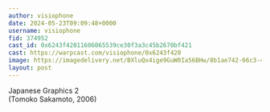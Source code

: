```yaml
---
author: visiophone
date: 2024-05-23T09:09:48+0000
username: visiophone
fid: 374952
cast_id: 0x6243f42011606065539ce30f3a3c45b2670bf421
cast: https://warpcast.com/visiophone/0x6243f420
image: https://imagedelivery.net/BXluQx4ige9GuW0Ia56BHw/8b1ae742-66c3-4289-7b9a-1cc5642ad900/original
layout: post
---
```

Japanese Graphics 2  
(Tomoko Sakamoto, 2006)  

<img src='https://imagedelivery.net/BXluQx4ige9GuW0Ia56BHw/8b1ae742-66c3-4289-7b9a-1cc5642ad900/original' alt='' referrerpolicy='no-referrer'/>
<img src='https://imagedelivery.net/BXluQx4ige9GuW0Ia56BHw/0155abd4-eaed-4e4c-7828-b5e0e1374200/original' alt='' referrerpolicy='no-referrer'/>